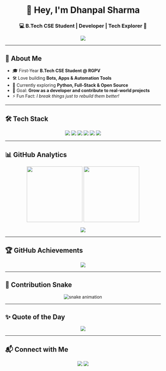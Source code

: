 <!-- Profile Header -->
<h1 align="center">👋 Hey, I'm Dhanpal Sharma</h1>
<h3 align="center">💻 B.Tech CSE Student | Developer | Tech Explorer 🚀</h3>

<!-- Typing Animation -->
<p align="center">
  <a href="https://git.io/typing-svg">
    <img src="https://readme-typing-svg.herokuapp.com?size=24&color=00FFAA&center=true&vCenter=true&width=500&lines=Passionate+Developer;Open+Source+Enthusiast;Python+%7C+Bots+%7C+Automation;Always+Learning+New+Things">
  </a>
</p>

---

## 🚀 About Me  
- 🎓 First-Year **B.Tech CSE Student @ RGPV**  
- 🛠 Love building **Bots, Apps & Automation Tools**  
- 🌱 Currently exploring **Python, Full-Stack & Open Source**  
- 🎯 Goal: **Grow as a developer and contribute to real-world projects**  
- ⚡ Fun Fact: *I break things just to rebuild them better!*  

---

## 🛠 Tech Stack  

<p align="center">
  <img src="https://img.shields.io/badge/Python-3776AB?style=for-the-badge&logo=python&logoColor=white"/>
  <img src="https://img.shields.io/badge/Git-F05032?style=for-the-badge&logo=git&logoColor=white"/>
  <img src="https://img.shields.io/badge/VS%20Code-007ACC?style=for-the-badge&logo=visual-studio-code&logoColor=white"/>
  <img src="https://img.shields.io/badge/Telegram%20Bot-26A5E4?style=for-the-badge&logo=telegram&logoColor=white"/>
  <img src="https://img.shields.io/badge/HTML5-E34F26?style=for-the-badge&logo=html5&logoColor=white"/>
  <img src="https://img.shields.io/badge/CSS3-1572B6?style=for-the-badge&logo=css3&logoColor=white"/>
</p>

---

## 📊 GitHub Analytics  

<p align="center">
  <img src="https://github-readme-stats.vercel.app/api?username=LastPerson07&show_icons=true&theme=tokyonight" height="180"/>
  <img src="https://github-readme-streak-stats.herokuapp.com/?user=LastPerson07&theme=tokyonight" height="180"/>
</p>

<p align="center">
  <img src="https://github-readme-activity-graph.vercel.app/graph?username=LastPerson07&theme=react-dark&hide_border=true"/>
</p>

---

## 🏆 GitHub Achievements  

<p align="center">
  <img src="https://github-profile-trophy.vercel.app/?username=LastPerson07&theme=radical&no-frame=true&margin-w=10&row=1"/>
</p>

---

## 🐍 Contribution Snake  

<p align="center">
  <img src="https://github.com/LastPerson07/LastPerson07/blob/output/github-contribution-grid-snake.svg" alt="snake animation"/>
</p>

---

## ✨ Quote of the Day  

<p align="center">
  <img src="https://quotes-github-readme.vercel.app/api?type=horizontal&theme=radical"/>
</p>

---

## 📬 Connect with Me  

<p align="center">
  <a href="mailto:sharmadhanpal950@gmail.com"><img src="https://img.shields.io/badge/Email-D14836?style=for-the-badge&logo=gmail&logoColor=white"/></a>
  <a href="https://github.com/LastPerson07"><img src="https://img.shields.io/badge/GitHub-100000?style=for-the-badge&logo=github&logoColor=white"/></a>
</p>
